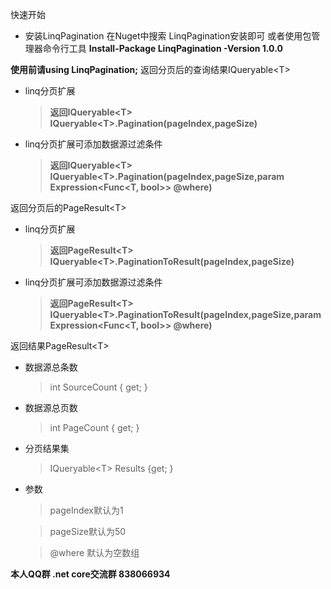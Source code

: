 快速开始
 * 安装LinqPagination
    在Nuget中搜索 LinqPagination安装即可
     或者使用包管理器命令行工具
     **Install-Package LinqPagination -Version 1.0.0**


**使用前请using LinqPagination;**
返回分页后的查询结果IQueryable\<T>
 * linq分页扩展
     > **返回IQueryable\<T> IQueryable\<T>.Pagination(pageIndex,pageSize)**
 * linq分页扩展可添加数据源过滤条件
     > **返回IQueryable\<T> IQueryable\<T>.Pagination(pageIndex,pageSize,param Expression<Func<T, bool>\> @where)**

返回分页后的PageResult\<T>
 * linq分页扩展
    > **返回PageResult\<T> IQueryable\<T>.PaginationToResult(pageIndex,pageSize)**
 * linq分页扩展可添加数据源过滤条件
    > **返回PageResult\<T> IQueryable\<T>.PaginationToResult(pageIndex,pageSize,param Expression\<Func\<T, bool>> @where)**

返回结果PageResult\<T>
  * 数据源总条数
    > int SourceCount { get; }
  * 数据源总页数
    > int PageCount { get; }
  * 分页结果集
    > IQueryable\<T> Results {get; }
  
  * 参数
    > pageIndex默认为1

    > pageSize默认为50

    > @where 默认为空数组


**本人QQ群  .net core交流群 838066934**  
